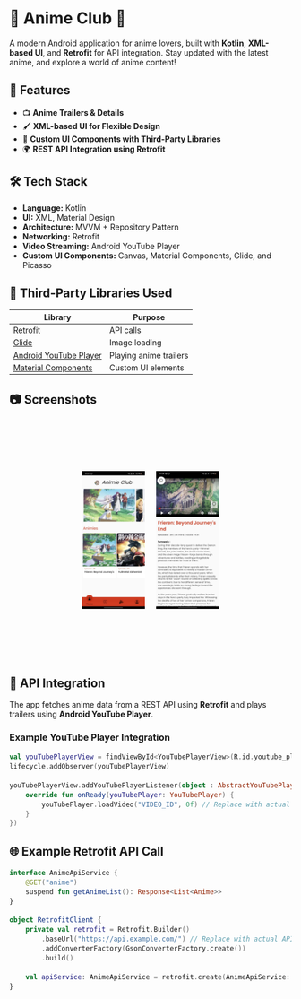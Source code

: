 # 🎌 Anime Club 📱  

A modern Android application for anime lovers, built with **Kotlin**, **XML-based UI**, and **Retrofit** for API integration. Stay updated with the latest anime, and explore a world of anime content!  

## 🚀 Features 
- 📺 **Anime Trailers & Details**
- 🖌️ **XML-based UI for Flexible Design**
- 🎨 **Custom UI Components with Third-Party Libraries** 
- 🌍 **REST API Integration using Retrofit**

## 🛠️ Tech Stack  
- **Language:** Kotlin  
- **UI:** XML, Material Design  
- **Architecture:** MVVM + Repository Pattern  
- **Networking:** Retrofit
- **Video Streaming:** Android YouTube Player  
- **Custom UI Components:** Canvas, Material Components, Glide, and Picasso

## 🎨 Third-Party Libraries Used  
| Library | Purpose |  
|---------|---------|  
| [Retrofit](https://github.com/square/retrofit) | API calls |  
| [Glide](https://github.com/bumptech/glide) | Image loading |  
| [Android YouTube Player](https://github.com/PierfrancescoSoffritti/android-youtube-player) | Playing anime trailers |  
| [Material Components](https://material.io/develop/android) | Custom UI elements |  

## 📷 Screenshots  
<div style="display: flex; justify-content: center; align-items: center; padding: 90px;">
  <img src="https://github.com/Sharmisharmi/animie_club/blob/master/screen_shot_1.jpeg" width="35%" height="35%" style="margin-right: 20px;">
  <img src="https://github.com/Sharmisharmi/animie_club/blob/master/screen_shot_2.jpeg" width="35%" height="35%">
</div>






## 🔗 API Integration  
The app fetches anime data from a REST API using **Retrofit** and plays trailers using **Android YouTube Player**.  

### Example YouTube Player Integration  
```kotlin
val youTubePlayerView = findViewById<YouTubePlayerView>(R.id.youtube_player_view)
lifecycle.addObserver(youTubePlayerView)

youTubePlayerView.addYouTubePlayerListener(object : AbstractYouTubePlayerListener() {
    override fun onReady(youTubePlayer: YouTubePlayer) {
        youTubePlayer.loadVideo("VIDEO_ID", 0f) // Replace with actual video ID
    }
})
```
## 🌐 Example Retrofit API Call
```kotlin
interface AnimeApiService {
    @GET("anime")
    suspend fun getAnimeList(): Response<List<Anime>>
}

object RetrofitClient {
    private val retrofit = Retrofit.Builder()
        .baseUrl("https://api.example.com/") // Replace with actual API base URL
        .addConverterFactory(GsonConverterFactory.create())
        .build()

    val apiService: AnimeApiService = retrofit.create(AnimeApiService::class.java)
}
